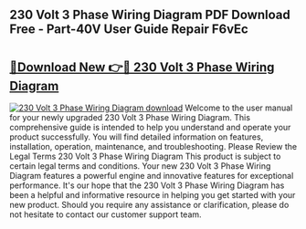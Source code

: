 ## 230 Volt 3 Phase Wiring Diagram PDF Download Free - Part-40V User Guide Repair F6vEc

# <h2><a href="http://dflsamg.blite.top/?on=230+Volt+3+Phase+Wiring+Diagram">🔗Download New 👉🔴 230 Volt 3 Phase Wiring Diagram</a></h2>

[![230 Volt 3 Phase Wiring Diagram download](https://i.imgur.com/lujVjoI.png)](http://dflsamg.blite.top/?on=230+Volt+3+Phase+Wiring+Diagram)
Welcome to the user manual for your newly upgraded 230 Volt 3 Phase Wiring Diagram. This comprehensive guide is intended to help you understand and operate your product successfully. You will find detailed information on features, installation, operation, maintenance, and troubleshooting. Please Review the Legal Terms 230 Volt 3 Phase Wiring Diagram This product is subject to certain legal terms and conditions. Your new 230 Volt 3 Phase Wiring Diagram features a powerful engine and innovative features for exceptional performance. It's our hope that the 230 Volt 3 Phase Wiring Diagram has been a helpful and informative resource in helping you get started with your new product. Should you require any assistance or clarification, please do not hesitate to contact our customer support team.
